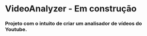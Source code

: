 # VideoAnalyzer - Em construção

### Projeto com o intuito de criar um analisador de vídeos do Youtube.